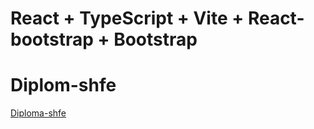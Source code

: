 # React + TypeScript + Vite + React-bootstrap + Bootstrap

# Diplom-shfe

[Diploma-shfe](https://h1znt.github.io/Diploma-shfe/  "Ссылка на сайт")
